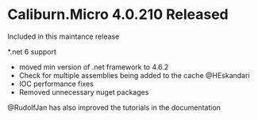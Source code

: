 # Caliburn.Micro 4.0.210 Released

Included in this maintance release

*.net 6 support  
* moved min version of .net framework to 4.6.2  
* Check for multiple assemblies being added to the cache @HEskandari   
* IOC performance fixes 
* Removed unnecessary nuget packages

@RudolfJan has also improved the tutorials in the documentation

